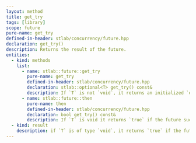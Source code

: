 ```yaml
---
layout: method
title: get_try
tags: [library]
scope: future
pure-name: get_try
defined-in-header: stlab/concurrency/future.hpp 
declaration: get_try()
description: Returns the result of the future.
entities:
  - kind: methods
    list:
      - name: stlab::future::get_try
        pure-name: get_try
        defined-in-header: stlab/concurrency/future.hpp 
        declaration: stlab::optional<T> get_try() const&
        description: If `T` is not `void`, it returns an initialized `optional` if the future has succeeded, otherwise an empty `optional<T>`. In case that an error occurred it rethrows the captured exception.
      - name: stlab::future::then
        pure-name: then
        defined-in-header: stlab/concurrency/future.hpp 
        declaration: bool get_try() const&
        description: If `T` is void it returns `true` if the future succeeded, otherwise `false`. In case that an error occurred it rethrows the captured exception.
  - kind: result
    description: if `T` is of type `void`, it returns `true` if the future is fulfilled; if `T` is a non-`void` type then it returns an `optional<T>` with the result of the future if the future is already fulfilled, otherwise an empty `optional<T>`
---
```

